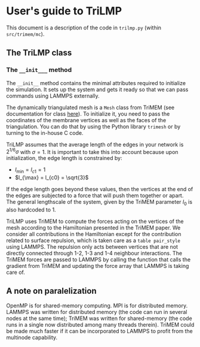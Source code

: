 # User's guide to TriLMP

This document is a description of the code in ```trilmp.py``` (within ```src/trimem/mc```).

## The TriLMP class

### The ```__init___``` method

The ```__init__``` method contains the minimal attributes required to initialize the simulation. It sets up the system and gets it ready so that we can pass commands using LAMMPS externally. 

The dynamically triangulated mesh is a ```Mesh``` class from TriMEM (see documentation for class [here](https://trimem.readthedocs.io/en/latest/trimem.mc.html#trimem.mc.mesh.Mesh)). To initialize it, you need to pass the coordinates of the membrane vertices as well as the faces of the triangulation. You can do that by using the Python library ```trimesh``` or by turning to the in-house C code.

TriLMP assumes that the average length of the edges in your network is $2^{1/6}\sigma$ with $\sigma=1$. It is important to take this into account because upon initialization, the edge length is constrained by:

- $l_{\min} = l_{c1} = 1$
- $l_{\max} = l_{c0} = \sqrt{3}$

If the edge length goes beyond these values, then the vertices at the end of the edges are subjected to a force that will push them together or apart. The general lengthscale of the system, given by the TriMEM parameter $l_0$ is also hardcoded to 1.

TriLMP uses TriMEM to compute the forces acting on the vertices of the mesh according to the Hamiltonian presented in the TriMEM paper. We consider all contributions in the Hamiltonian except for the contribution related to surface repulsion, which is taken care as a ```table pair_style``` using LAMMPS. The repulsion only acts between vertices that are not directly connected through 1-2, 1-3 and 1-4 neighbour interactions. The TriMEM forces are passed to LAMMPS by calling the function that calls the gradient from TriMEM and updating the force array that LAMMPS is taking care of.

## A note on paralelization
OpenMP is for shared-memory computing. MPI is for distributed memory. LAMMPS was written for distributed memory (the code can run in several nodes at the same time); TriMEM was written for shared-memory (the code runs in a single now distributed among many threads therein). TriMEM could be made much faster if it can be incorporated to LAMMPS to profit from the multinode capability.
